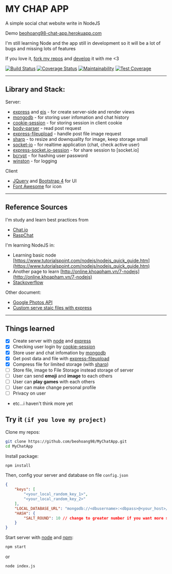 # MY CHAP APP

A simple social chat website write in NodeJS

Demo [beohoang98-chat-app.herokuapp.com](https://beohoang98-chat-app.herokuapp.com)

I'm still learning Node and the app still in development so it will be a lot of bugs and missing lots of features

If you love it, [fork my repos](https://github.com/beohoang98/myChatApp/fork) and [develop](https://github.com/beohoang98/MyChatApp/pulls) it with me <3

[![Build Status](https://travis-ci.org/beohoang98/MyChatApp.svg?branch=master)](https://travis-ci.org/beohoang98/MyChatApp)
[![Coverage Status](https://coveralls.io/repos/github/beohoang98/MyChatApp/badge.svg)](https://coveralls.io/github/beohoang98/MyChatApp)
[![Maintainability](https://api.codeclimate.com/v1/badges/6f30574063e198f97821/maintainability)](https://codeclimate.com/github/beohoang98/MyChatApp/maintainability)
[![Test Coverage](https://api.codeclimate.com/v1/badges/6f30574063e198f97821/test_coverage)](https://codeclimate.com/github/beohoang98/MyChatApp/test_coverage)

---

## Library and Stack:

Server:
- [express] and [ejs] - for create server-side and render views
- [mongodb] - for storing user infomation and chat history
- [cookie-session] - for storing session in client cookie
- [body-parser] - read post request
- [express-fileupload] - handle post file image request
- [sharp] - to resize and downquality for image, keep storage small
- [socket-io] - for realtime application (chat, check active user)
- [express-socket.io-session] - for share session to [socket.io]
- [bcrypt] - for hashing user password
- [winston] - for logging

Client
- [JQuery] and [Bootstrap 4] for UI
- [Font Awesome] for icon

---

## Reference Sources

I'm study and learn best practices from

- [Chat.io](https://github.com/OmarElGabry/chat.io)
- [RaspChat](https://github.com/maxpert/raspchat)

I'm learning NodeJS in:

- Learning basic node [https://www.tutorialspoint.com/nodejs/nodejs_quick_guide.htm](https://www.tutorialspoint.com/nodejs/nodejs_quick_guide.htm)
- Another page to learn [http://online.khoapham.vn/7-nodejs](http://online.khoapham.vn/7-nodejs)
- [Stackoverflow](https://stackoverflow.com)

Other document:
- [Google Photos API](https://developers.google.com/photos/library/reference/rest/v1/mediaItems/search)
- [Custom serve staic files with express](https://github.com/expressjs/serve-static/blob/master/index.js)

---

## Things learned

- [X] Create server with [node] and [express]
- [X] Checking user login by [cookie-session]
- [X] Store user and chat infomation by [mongodb]
- [X] Get post data and file with [express-fileupload]
- [X] Compress file for limited storage (with [sharp])
- [ ] Store file, image to File Storage instead storage of server
- [ ] User can send **emoji** and **image** to each others
- [ ] User can **play games** with each others
- [ ] User can make change personal profile
- [ ] Privacy on user
- etc...i haven't think more yet

## Try it `(if you love my project)`

Clone my repos:

```bash
git clone https://github.com/beohoang98/MyChatApp.git
cd MyChatApp
```

Install package:
```bash
npm install
```

Then, config your server and database on file `config.json`

```json
{
	"keys": [
		"<your_local_random_key_1>",
		"<your_local_random_key_2>"
	],
	"LOCAL_DATABASE_URL": "mongodb://<dbusername>:<dbpass>@<your_host>/<your_database_name>",
	"HASH": {
		"SALT_ROUND": 10 // change to greater number if you want more secure your hash
	}
}
```

Start server with [node] and [npm]:

```bash
npm start
```
or
```bash
node index.js
```

[express]: https://www.npmjs.com/package/express
[ejs]: https://www.npmjs.com/package/ejs
[socket-io]: https://www.npmjs.com/package/socket.io
[mongodb]: https://www.npmjs.com/package/mongodb
[cookie-session]: https://www.npmjs.com/package/cookie-session
[express-socket.io-session]: https://www.npmjs.com/package/express-socket.io-session
[sharp]: https://www.npmjs.com/package/sharp
[bcrypt]: https://www.npmjs.com/package/bcrypt
[express-fileupload]: https://www.npmjs.com/package/express-fileupload
[body-parser]: https://www.npmjs.com/package/body-parser
[winston]: https://www.npmjs.com/package/winston

[JQuery]: https://jquery.com/
[Bootstrap 4]: https://getbootstrap.com/
[Font Awesome]: https://fontawesome.com/

[node]: https://nodejs.org/en/
[npm]: https://www.npmjs.com/
